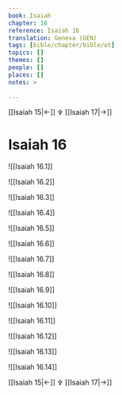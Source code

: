 ```yaml
---
book: Isaiah
chapter: 16
reference: Isaiah 16
translation: Geneva (GEN)
tags: [bible/chapter/bible/ot]
topics: []
themes: []
people: []
places: []
notes: >
  
---
```


[[Isaiah 15|<-]] ✞ [[Isaiah 17|->]]

# Isaiah 16

![[Isaiah 16.1]]

![[Isaiah 16.2]]

![[Isaiah 16.3]]

![[Isaiah 16.4]]

![[Isaiah 16.5]]

![[Isaiah 16.6]]

![[Isaiah 16.7]]

![[Isaiah 16.8]]

![[Isaiah 16.9]]

![[Isaiah 16.10]]

![[Isaiah 16.11]]

![[Isaiah 16.12]]

![[Isaiah 16.13]]

![[Isaiah 16.14]]

[[Isaiah 15|<-]] ✞ [[Isaiah 17|->]]
